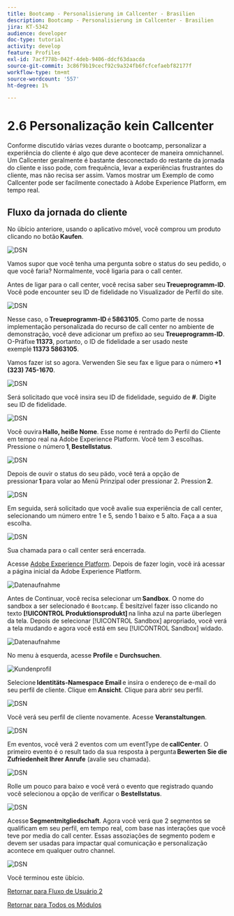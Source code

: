 ```yaml
---
title: Bootcamp - Personalisierung im Callcenter - Brasilien
description: Bootcamp - Personalisierung im Callcenter - Brasilien
jira: KT-5342
audience: developer
doc-type: tutorial
activity: develop
feature: Profiles
exl-id: 7acf778b-042f-4deb-9406-ddcf63daacda
source-git-commit: 3c86f9b19cecf92c9a324fb6fcfcefaebf82177f
workflow-type: tm+mt
source-wordcount: '557'
ht-degree: 1%

---
```


# 2.6 Personalização kein Callcenter

Conforme discutido várias vezes durante o bootcamp, personalizar a experiência do cliente é algo que deve acontecer de maneira omnichannel. Um Callcenter geralmente é bastante desconectado do restante da jornada do cliente e isso pode, com frequência, levar a experiências frustrantes do cliente, mas não recisa ser assim. Vamos mostrar um Exemplo de como Callcenter pode ser facilmente conectado à Adobe Experience Platform, em tempo real.

## Fluxo da jornada do cliente

No übício anteriore, usando o aplicativo móvel, você comprou um produto clicando no botão **Kaufen**.

![DSN](./images/app20.png)

Vamos supor que você tenha uma pergunta sobre o status do seu pedido, o que você faria? Normalmente, você ligaria para o call center.

Antes de ligar para o call center, você recisa saber seu **Treueprogramm-ID**. Você pode encounter seu ID de fidelidade no Visualizador de Perfil do site.

![DSN](./images/cc1.png)

Nesse caso, o **Treueprogramm-ID** é **5863105**. Como parte de nossa implementação personalizada do recurso de call center no ambiente de demonstração, você deve adicionar um prefixo ao seu **Treueprogramm-ID**. O-Präfixe **11373**, portanto, o ID de fidelidade a ser usado neste exemplé **11373 5863105**.

Vamos fazer ist so agora. Verwenden Sie seu fax e ligue para o número **+1 (323) 745-1670**.

![DSN](./images/cc2.png)

Será solicitado que você insira seu ID de fidelidade, seguido de **#**. Digite seu ID de fidelidade.

![DSN](./images/cc3.png)

Você ouvira **Hallo, heiße Nome**. Esse nome é rentrado do Perfil do Cliente em tempo real na Adobe Experience Platform. Você tem 3 escolhas. Pressione o número **1**, **Bestellstatus**.

![DSN](./images/cc4.png)

Depois de ouvir o status do seu pädo, você terá a opção de pressionar **1** para volar ao Menü Prinzipal oder pressionar 2. Pression **2**.

![DSN](./images/cc5.png)

Em seguida, será solicitado que você avalie sua experiência de call center, selecionando um número entre 1 e 5, sendo 1 baixo e 5 alto. Faça a a sua escolha.

![DSN](./images/cc6.png)

Sua chamada para o call center será encerrada.

Acesse [Adobe Experience Platform](https://experience.adobe.com/platform). Depois de fazer login, você irá acessar a página inicial da Adobe Experience Platform.

![Datenaufnahme](./images/home.png)

Antes de Continuar, você recisa selecionar um **Sandbox**. O nome do sandbox a ser selecionado é ``Bootcamp``. É besitzível fazer isso clicando no texto **[!UICONTROL Produktionsprodukt]** na linha azul na parte überlegen da tela. Depois de selecionar [!UICONTROL Sandbox] apropriado, você verá a tela mudando e agora você está em seu [!UICONTROL Sandbox] widado.

![Datenaufnahme](./images/sb1.png)

No menu à esquerda, acesse **Profile** e **Durchsuchen**.

![Kundenprofil](./images/homemenu.png)

Selecione **Identitäts-Namespace** **Email** e insira o endereço de e-mail do seu perfil de cliente. Clique em **Ansicht**. Clique para abrir seu perfil.

![DSN](./images/cc7.png)

Você verá seu perfil de cliente novamente. Acesse **Veranstaltungen**.

![DSN](./images/cc8.png)

Em eventos, você verá 2 eventos com um eventType de **callCenter**. O primeiro evento é o result tado da sua resposta à pergunta **Bewerten Sie die Zufriedenheit Ihrer Anrufe** (avalie seu chamada).

![DSN](./images/cc9.png)

Rolle um pouco para baixo e você verá o evento que registrado quando você selecionou a opção de verificar o **Bestellstatus**.

![DSN](./images/cc10.png)

Acesse **Segmentmitgliedschaft**. Agora você verá que 2 segmentos se qualificam em seu perfil, em tempo real, com base nas interações que você teve por media do call center. Essas assoziações de segmento podem e devem ser usadas para impactar qual comunicação e personalização acontece em qualquer outro channel.

![DSN](./images/cc11.png)

Você terminou este übício.

[Retornar para Fluxo de Usuário 2](./uc2.md)

[Retornar para Todos os Módulos](../../overview.md)
